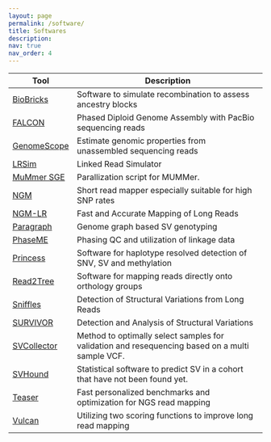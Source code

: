 ```yaml
---
layout: page
permalink: /software/
title: Softwares
description: 
nav: true
nav_order: 4
---
```


| Tool | Description |
| -------|---------|
| [BioBricks](https://github.com/fritzsedlazeck/BioBricks) | Software to simulate recombination to assess ancestry blocks |
| [FALCON](https://github.com/PacificBiosciences/FALCON) | Phased Diploid Genome Assembly with PacBio sequencing reads |
| [GenomeScope](http://genomescope.org) | Estimate genomic properties from unassembled sequencing reads |
| [LRSim](https://github.com/aquaskyline/LRSIM) | Linked Read Simulator |
| [MuMmer SGE](https://github.com/fritzsedlazeck/sge_mummer) | Parallization script for MUMMer. |
| [NGM](https://github.com/Cibiv/NextGenMap) | Short read mapper especially suitable for high SNP rates |
| [NGM-LR](https://github.com/philres/ngmlr) | Fast and Accurate Mapping of Long Reads |
| [Paragraph](https://github.com/Illumina/paragraph) | Genome graph based SV genotyping |
| [PhaseME](https://github.com/smajidian/phaseme) | Phasing QC and utilization of linkage data |
| [Princess](https://github.com/MeHelmy/princess) | Software for haplotype resolved detection of SNV, SV and methylation |
| [Read2Tree](https://github.com/dvdylus/read2tree) | Software for mapping reads directly onto orthology groups |
| [Sniffles](https://github.com/fritzsedlazeck/Sniffles) | Detection of Structural Variations from Long Reads |
| [SURVIVOR](https://github.com/fritzsedlazeck/SURVIVOR) | Detection and Analysis of Structural Variations |
| [SVCollector](https://github.com/fritzsedlazeck/SVCollector)| Method to optimally select samples for validation and resequencing based on a multi sample VCF. |
| [SVHound](https://github.com/lfpaulin/SVhound) | Statistical software to predict SV in a cohort that have not been found yet. |
| [Teaser](http://teaser.cibiv.univie.ac.at/) | Fast personalized benchmarks and optimization for NGS read mapping |
| [Vulcan](https://gitlab.com/treangenlab/vulcan) | Utilizing two scoring functions to improve long read mapping |